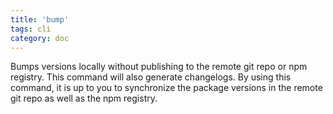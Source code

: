 ```yaml
---
title: 'bump'
tags: cli
category: doc
---
```


Bumps versions locally without publishing to the remote git repo or npm registry. This command will also generate changelogs. By using this command, it is up to you to synchronize the package versions in the remote git repo as well as the npm registry.
